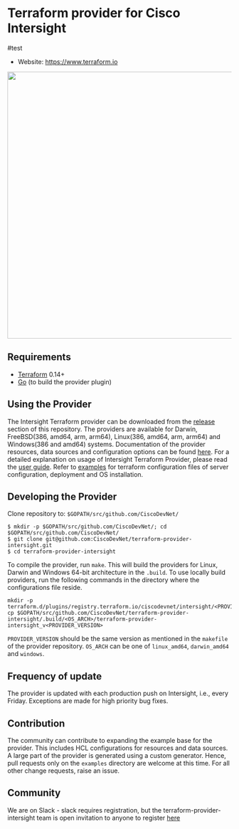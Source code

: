 # Terraform provider for Cisco Intersight
#test

- Website: https://www.terraform.io

<img src="https://cdn.rawgit.com/hashicorp/terraform-website/master/content/source/assets/images/logo-hashicorp.svg" width="600px">

## Requirements
- [Terraform](https://www.terraform.io/downloads.html) 0.14+
- [Go](https://golang.org/doc/install) (to build the provider plugin)

## Using the Provider
The Intersight Terraform provider can be downloaded from the 
[release](https://github.com/CiscoDevNet/terraform-provider-intersight/releases) section of this repository. 
The providers are available for Darwin, FreeBSD(386, amd64, arm, arm64), 
Linux(386, amd64, arm, arm64) and Windows(386 and amd64) systems.
Documentation of the provider resources, data sources and configuration options can be found
[here](https://github.com/CiscoDevNet/terraform-provider-intersight/tree/master/website/docs).
For a detailed explanation on usage of Intersight Terraform Provider, please read the
[user guide](https://github.com/CiscoDevNet/terraform-provider-intersight/blob/master/USERGUIDE.md).
Refer to [examples](https://github.com/CiscoDevNet/terraform-provider-intersight/tree/master/examples)
for terraform configuration files of server configuration, deployment and OS installation.

## Developing the Provider
Clone repository to: `$GOPATH/src/github.com/CiscoDevNet/`
```shell
$ mkdir -p $GOPATH/src/github.com/CiscoDevNet/; cd $GOPATH/src/github.com/CiscoDevNet/
$ git clone git@github.com:CiscoDevNet/terraform-provider-intersight.git
$ cd terraform-provider-intersight
```
To compile the provider, run `make`. This will build the providers for Linux, Darwin and Windows 64-bit architecture in the 
`.build`. To use locally build providers, run the following commands in the directory where the configurations file reside.
```shell
mkdir -p terraform.d/plugins/registry.terraform.io/ciscodevnet/intersight/<PROVIDER_VERSION>/<OS_ARCH>
cp $GOPATH/src/github.com/CiscoDevNet/terraform-provider-intersight/.build/<OS_ARCH>/terraform-provider-intersight_v<PROVIDER_VERSION>
```
`PROVIDER_VERSION` should be the same version as mentioned in the `makefile` of the provider repository.
`OS_ARCH` can be one of `linux_amd64`, `darwin_amd64` and `windows`.

## Frequency of update
The provider is updated with each production push on Intersight, i.e., every Friday. Exceptions are made for high priority bug fixes.

## Contribution
The community can contribute to expanding the example base for the provider. This includes HCL configurations for resources and data sources.
A large part of the provider is generated using a custom generator. Hence, pull requests only on the `examples` directory are welcome at this time. 
For all other change requests, raise an issue.

## Community
We are on Slack - slack requires registration, but the terraform-provider-intersight team is open invitation to anyone
to register
[here](https://join.slack.com/t/cisco-intersight/shared_invite/enQtNzYzODk5MzMzNDE1LTAxNzA5YmIwYzEwN2JiODMwMmEzODYyNzg1MDQ4MGY0NmFmNTNiNGYxMTZhNjE4MWQzMTRiMmFlZGFhY2QyMWQ)
